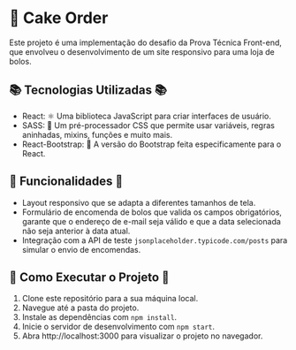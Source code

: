 # 🍰 Cake Order

Este projeto é uma implementação do desafio da Prova Técnica Front-end, que envolveu o desenvolvimento de um site responsivo para uma loja de bolos.

## 📚 Tecnologias Utilizadas 📚

- React: ⚛️ Uma biblioteca JavaScript para criar interfaces de usuário.
- SASS: 🎨 Um pré-processador CSS que permite usar variáveis, regras aninhadas, mixins, funções e muito mais.
- React-Bootstrap: 🧩 A versão do Bootstrap feita especificamente para o React.

## 🎁 Funcionalidades 🎁

- Layout responsivo que se adapta a diferentes tamanhos de tela.
- Formulário de encomenda de bolos que valida os campos obrigatórios, garante que o endereço de e-mail seja válido e que a data selecionada não seja anterior à data atual.
- Integração com a API de teste `jsonplaceholder.typicode.com/posts` para simular o envio de encomendas.

## 🚀 Como Executar o Projeto 🚀

1. Clone este repositório para a sua máquina local.
2. Navegue até a pasta do projeto.
3. Instale as dependências com `npm install`.
4. Inicie o servidor de desenvolvimento com `npm start`.
5. Abra http://localhost:3000 para visualizar o projeto no navegador.
